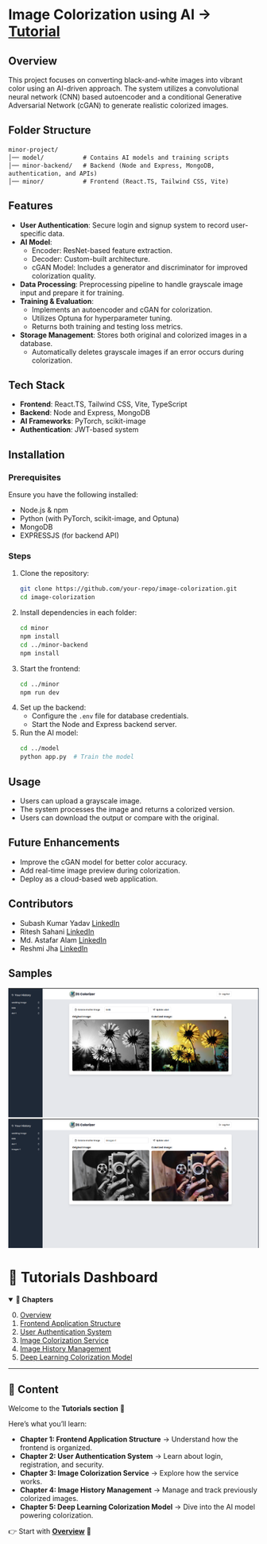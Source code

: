 # Image Colorization using AI → [Tutorial](./tutorial) 

## Overview
This project focuses on converting black-and-white images into vibrant color using an AI-driven approach. The system utilizes a convolutional neural network (CNN) based autoencoder and a conditional Generative Adversarial Network (cGAN) to generate realistic colorized images.

## Folder Structure
```
minor-project/
│── model/           # Contains AI models and training scripts
│── minor-backend/   # Backend (Node and Express, MongoDB, authentication, and APIs)
│── minor/           # Frontend (React.TS, Tailwind CSS, Vite)
```

## Features
- **User Authentication**: Secure login and signup system to record user-specific data.
- **AI Model**: 
  - Encoder: ResNet-based feature extraction.
  - Decoder: Custom-built architecture.
  - cGAN Model: Includes a generator and discriminator for improved colorization quality.
- **Data Processing**: Preprocessing pipeline to handle grayscale image input and prepare it for training.
- **Training & Evaluation**: 
  - Implements an autoencoder and cGAN for colorization.
  - Utilizes Optuna for hyperparameter tuning.
  - Returns both training and testing loss metrics.
- **Storage Management**: Stores both original and colorized images in a database.
  - Automatically deletes grayscale images if an error occurs during colorization.

## Tech Stack
- **Frontend**: React.TS, Tailwind CSS, Vite, TypeScript
- **Backend**: Node and Express, MongoDB
- **AI Frameworks**: PyTorch, scikit-image
- **Authentication**: JWT-based system

## Installation
### Prerequisites
Ensure you have the following installed:
- Node.js & npm
- Python (with PyTorch, scikit-image, and Optuna)
- MongoDB
- EXPRESSJS (for backend API)

### Steps
1. Clone the repository:
   ```sh
   git clone https://github.com/your-repo/image-colorization.git
   cd image-colorization
   ```
2. Install dependencies in each folder:
   ```sh
   cd minor
   npm install
   cd ../minor-backend
   npm install
   ```
3. Start the frontend:
   ```sh
   cd ../minor
   npm run dev
   ```
4. Set up the backend:
   - Configure the `.env` file for database credentials.
   - Start the Node and Express backend server.
5. Run the AI model:
   ```sh
   cd ../model
   python app.py  # Train the model
   ```

## Usage
- Users can upload a grayscale image.
- The system processes the image and returns a colorized version.
- Users can download the output or compare with the original.

## Future Enhancements
- Improve the cGAN model for better color accuracy.
- Add real-time image preview during colorization.
- Deploy as a cloud-based web application.

## Contributors
- Subash Kumar Yadav [LinkedIn](https://www.linkedin.com/in/subash-kumar-yadav/)
- Ritesh Sahani  [LinkedIn](https://www.linkedin.com/in/ritesh-sahani-548a4219a/)
- Md. Astafar Alam [LinkedIn](https://www.linkedin.com/in/md-astafar-alam-b00985307/)
- Reshmi Jha [LinkedIn](https://www.linkedin.com/in/reshmijha023/)

## Samples
![Sample 1](./sample1.png)
![Sample 2](./sample2.png)


# 📘 Tutorials Dashboard

<details open>
<summary><b>📑 Chapters</b></summary>
  
0. [Overview](./tutorial/README.md)
1. [Frontend Application Structure](./tutorial/01_frontend_application_structure_.md)  
2. [User Authentication System](./tutorial/02_user_authentication_system_.md)  
3. [Image Colorization Service](./tutorial/03_image_colorization_service_.md)  
4. [Image History Management](./tutorial/04_image_history_management_.md)  
5. [Deep Learning Colorization Model](./tutorial/05_deep_learning_colorization_model_.md)  

</details>

---

## 📖 Content

Welcome to the **Tutorials section** 🎯  

Here’s what you’ll learn:  

- **Chapter 1: Frontend Application Structure** → Understand how the frontend is organized.  
- **Chapter 2: User Authentication System** → Learn about login, registration, and security.  
- **Chapter 3: Image Colorization Service** → Explore how the service works.  
- **Chapter 4: Image History Management** → Manage and track previously colorized images.  
- **Chapter 5: Deep Learning Colorization Model** → Dive into the AI model powering colorization.  

👉 Start with **[Overview](./tutorial/README.md)** 🚀


